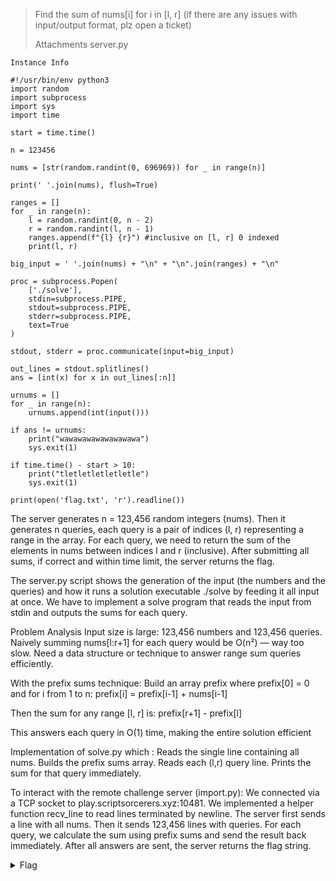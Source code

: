> Find the sum of nums[i] for i in [l, r] (if there are any issues with input/output format, plz open a ticket)
> 
> Attachments
> server.py
```
Instance Info

#!/usr/bin/env python3
import random
import subprocess
import sys
import time

start = time.time()

n = 123456

nums = [str(random.randint(0, 696969)) for _ in range(n)]

print(' '.join(nums), flush=True)

ranges = []
for _ in range(n):
    l = random.randint(0, n - 2)
    r = random.randint(l, n - 1)
    ranges.append(f"{l} {r}") #inclusive on [l, r] 0 indexed
    print(l, r)

big_input = ' '.join(nums) + "\n" + "\n".join(ranges) + "\n"

proc = subprocess.Popen(
    ['./solve'],
    stdin=subprocess.PIPE,
    stdout=subprocess.PIPE,
    stderr=subprocess.PIPE,
    text=True
)

stdout, stderr = proc.communicate(input=big_input)

out_lines = stdout.splitlines()
ans = [int(x) for x in out_lines[:n]]

urnums = []
for _ in range(n):
    urnums.append(int(input()))

if ans != urnums:
    print("wawawawawawawawawa")
    sys.exit(1)

if time.time() - start > 10:
    print("tletletletletletle")
    sys.exit(1)

print(open('flag.txt', 'r').readline())
```

The server generates n = 123,456 random integers (nums).
Then it generates n queries, each query is a pair of indices (l, r) representing a range in the array.
For each query, we need to return the sum of the elements in nums between indices l and r (inclusive).
After submitting all sums, if correct and within time limit, the server returns the flag.

The server.py script shows the generation of the input (the numbers and the queries) and how it runs a solution executable ./solve by feeding it all input at once.
We have to implement a solve program that reads the input from stdin and outputs the sums for each query.

Problem Analysis
Input size is large: 123,456 numbers and 123,456 queries.
Naively summing nums[l:r+1] for each query would be O(n²) — way too slow.
Need a data structure or technique to answer range sum queries efficiently.

With the prefix sums technique:
Build an array prefix where prefix[0] = 0 and for i from 1 to n:
prefix[i] = prefix[i-1] + nums[i-1]

Then the sum for any range [l, r] is:
prefix[r+1] - prefix[l]

This answers each query in O(1) time, making the entire solution efficient

Implementation of solve.py which : 
Reads the single line containing all nums.
Builds the prefix sums array.
Reads each (l,r) query line.
Prints the sum for that query immediately.

To interact with the remote challenge server (import.py):
We connected via a TCP socket to play.scriptsorcerers.xyz:10481.
We implemented a helper function recv_line to read lines terminated by newline.
The server first sends a line with all nums.
Then it sends 123,456 lines with queries.
For each query, we calculate the sum using prefix sums and send the result back immediately.
After all answers are sent, the server returns the flag string.


<details>
<summary>Flag</summary>

`scriptCTF{1_w4n7_m0r3_5um5_f156061d77c1}`

</details>
